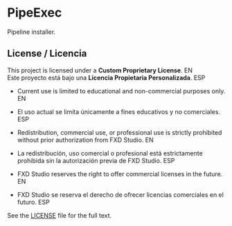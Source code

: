 # PipeExec
Pipeline installer.

## License / Licencia
This project is licensed under a **Custom Proprietary License**. EN  
Este proyecto está bajo una **Licencia Propietaria Personalizada**. ESP  

- Current use is limited to educational and non-commercial purposes only. EN  
- El uso actual se limita únicamente a fines educativos y no comerciales. ESP  

- Redistribution, commercial use, or professional use is strictly prohibited without prior authorization from FXD Studio. EN  
- La redistribución, uso comercial o profesional está estrictamente prohibida sin la autorización previa de FXD Studio. ESP  

- FXD Studio reserves the right to offer commercial licenses in the future. EN  
- FXD Studio se reserva el derecho de ofrecer licencias comerciales en el futuro. ESP

See the [LICENSE](./LICENSE) file for the full text.